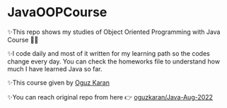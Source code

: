 # JavaOOPCourse
✨This repo shows my studies of Object Oriented Programming with Java Course 👩‍💻 

✨I code daily and most of it written for my learning path so the codes change every day. You can check the homeworks file to understand how much I have learned Java so far.

✨This course given by [Oguz Karan](https://github.com/oguzkaran)

✨You can reach original repo from here 👉 [oguzkaran/Java-Aug-2022](https://github.com/oguzkaran/Java-Aug-2022)
